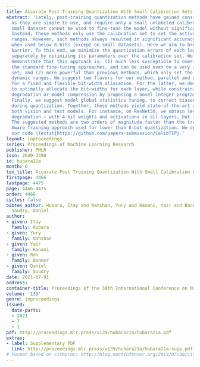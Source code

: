 ```yaml
---
title: Accurate Post Training Quantization With Small Calibration Sets
abstract: 'Lately, post-training quantization methods have gained considerable attention,
  as they are simple to use, and require only a small unlabeled calibration set. This
  small dataset cannot be used to fine-tune the model without significant over-fitting.
  Instead, these methods only use the calibration set to set the activations’ dynamic
  ranges. However, such methods always resulted in significant accuracy degradation,
  when used below 8-bits (except on small datasets). Here we aim to break the 8-bit
  barrier. To this end, we minimize the quantization errors of each layer or block
  separately by optimizing its parameters over the calibration set. We empirically
  demonstrate that this approach is: (1) much less susceptible to over-fitting than
  the standard fine-tuning approaches, and can be used even on a very small calibration
  set; and (2) more powerful than previous methods, which only set the activations’
  dynamic ranges. We suggest two flavors for our method, parallel and sequential aim
  for a fixed and flexible bit-width allocation. For the latter, we demonstrate how
  to optimally allocate the bit-widths for each layer, while constraining accuracy
  degradation or model compression by proposing a novel integer programming formulation.
  Finally, we suggest model global statistics tuning, to correct biases introduced
  during quantization. Together, these methods yield state-of-the-art results for
  both vision and text models. For instance, on ResNet50, we obtain less than 1% accuracy
  degradation — with 4-bit weights and activations in all layers, but first and last.
  The suggested methods are two orders of magnitude faster than the traditional Quantize
  Aware Training approach used for lower than 8-bit quantization. We open-sourced
  our code \textit{https://github.com/papers-submission/CalibTIP}.'
layout: inproceedings
series: Proceedings of Machine Learning Research
publisher: PMLR
issn: 2640-3498
id: hubara21a
month: 0
tex_title: Accurate Post Training Quantization With Small Calibration Sets
firstpage: 4466
lastpage: 4475
page: 4466-4475
order: 4466
cycles: false
bibtex_author: Hubara, Itay and Nahshan, Yury and Hanani, Yair and Banner, Ron and
  Soudry, Daniel
author:
- given: Itay
  family: Hubara
- given: Yury
  family: Nahshan
- given: Yair
  family: Hanani
- given: Ron
  family: Banner
- given: Daniel
  family: Soudry
date: 2021-07-01
address:
container-title: Proceedings of the 38th International Conference on Machine Learning
volume: '139'
genre: inproceedings
issued:
  date-parts:
  - 2021
  - 7
  - 1
pdf: http://proceedings.mlr.press/v139/hubara21a/hubara21a.pdf
extras:
- label: Supplementary PDF
  link: http://proceedings.mlr.press/v139/hubara21a/hubara21a-supp.pdf
# Format based on citeproc: http://blog.martinfenner.org/2013/07/30/citeproc-yaml-for-bibliographies/
---
```

